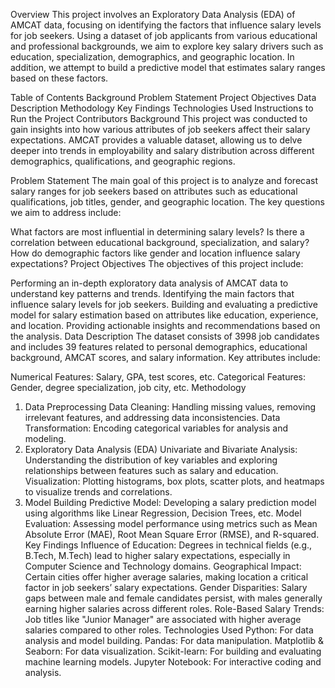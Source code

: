 Overview
This project involves an Exploratory Data Analysis (EDA) of AMCAT data, focusing on identifying the factors that influence salary levels for job seekers. Using a dataset of job applicants from various educational and professional backgrounds, we aim to explore key salary drivers such as education, specialization, demographics, and geographic location. In addition, we attempt to build a predictive model that estimates salary ranges based on these factors.

Table of Contents
Background
Problem Statement
Project Objectives
Data Description
Methodology
Key Findings
Technologies Used
Instructions to Run the Project
Contributors
Background
This project was conducted to gain insights into how various attributes of job seekers affect their salary expectations. AMCAT provides a valuable dataset, allowing us to delve deeper into trends in employability and salary distribution across different demographics, qualifications, and geographic regions.

Problem Statement
The main goal of this project is to analyze and forecast salary ranges for job seekers based on attributes such as educational qualifications, job titles, gender, and geographic location. The key questions we aim to address include:

What factors are most influential in determining salary levels?
Is there a correlation between educational background, specialization, and salary?
How do demographic factors like gender and location influence salary expectations?
Project Objectives
The objectives of this project include:

Performing an in-depth exploratory data analysis of AMCAT data to understand key patterns and trends.
Identifying the main factors that influence salary levels for job seekers.
Building and evaluating a predictive model for salary estimation based on attributes like education, experience, and location.
Providing actionable insights and recommendations based on the analysis.
Data Description
The dataset consists of 3998 job candidates and includes 39 features related to personal demographics, educational background, AMCAT scores, and salary information. Key attributes include:

Numerical Features: Salary, GPA, test scores, etc.
Categorical Features: Gender, degree specialization, job city, etc.
Methodology
1. Data Preprocessing
Data Cleaning: Handling missing values, removing irrelevant features, and addressing data inconsistencies.
Data Transformation: Encoding categorical variables for analysis and modeling.
2. Exploratory Data Analysis (EDA)
Univariate and Bivariate Analysis: Understanding the distribution of key variables and exploring relationships between features such as salary and education.
Visualization: Plotting histograms, box plots, scatter plots, and heatmaps to visualize trends and correlations.
3. Model Building
Predictive Model: Developing a salary prediction model using algorithms like Linear Regression, Decision Trees, etc.
Model Evaluation: Assessing model performance using metrics such as Mean Absolute Error (MAE), Root Mean Square Error (RMSE), and R-squared.
Key Findings
Influence of Education:
Degrees in technical fields (e.g., B.Tech, M.Tech) lead to higher salary expectations, especially in Computer Science and Technology domains.
Geographical Impact:
Certain cities offer higher average salaries, making location a critical factor in job seekers’ salary expectations.
Gender Disparities:
Salary gaps between male and female candidates persist, with males generally earning higher salaries across different roles.
Role-Based Salary Trends:
Job titles like "Junior Manager" are associated with higher average salaries compared to other roles.
Technologies Used
Python: For data analysis and model building.
Pandas: For data manipulation.
Matplotlib & Seaborn: For data visualization.
Scikit-learn: For building and evaluating machine learning models.
Jupyter Notebook: For interactive coding and analysis.
